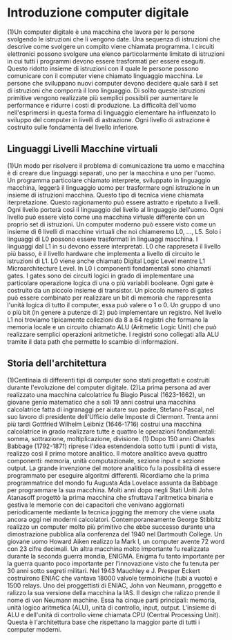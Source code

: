 # Introduzione computer digitale
(1)Un computer digitale è una macchina che lavora per le persone svolgendo le istruzioni che li vengono date. Una sequenza di istruzioni che descrive come svolgere un compito viene chiamata programma. I circuiti elettronici possono svolgere una elenco particolarmente limitato di istruzioni in cui tutti i programmi devono essere trasformati per essere eseguiti. Questo ridotto insieme di istruzioni con il quale le persone possono comunicare con il computer viene chiamato linguaggio macchina. Le persone che sviluppano nuovi computer devono decidere quale sarà il set di istruzioni che comporrà il loro linguaggio. Di solito queste istruzioni primitive vengono realizzate più semplici possibili per aumentare le performance e ridurre i costi di produzione. La difficoltà dell'uomo nell'esprimersi in questa forma di linguaggio elementare ha influenzato lo sviluppo del computer in livelli di astrazione. Ogni livello di astrazione è costruito sulle fondamenta del livello inferiore.

## Linguaggi Livelli Macchine virtuali
(1)Un modo per risolvere il problema di comunicazione tra uomo e macchina è di creare due linguaggi separati, uno per la macchina e uno per l'uomo. Un programma particolare chiamato interprete, sviluppato in linguaggio macchina, leggerà il linguaggio uomo per trasformare ogni istruzione in un insieme di istruzioni macchina. Questo tipo di tecnica viene chiamata iterpretazione. Questo ragionamento può essere astratto e ripetuto a livelli. Ogni livello porterà così il linguaggio del livello al linguaggio dell'uomo. Ogni livello può essere visto come una macchina virtuale differente con un proprio set di istruzioni. Un computer moderno può essere visto come un insieme di 6 livelli di macchine virtuali che noi chiameremo L0, ..., L5. Solo i linguaggi di L0 possono essere trasformati in linguaggi macchina. I linguaggi dal L1 in su devono essere interpretati. L0 che rappreseta il livello più basso, è il livello hardware che implementa a livello di circuito le istruzioni di L1. L0 viene anche chiamato Digital Logic Level mentre L1 Microarchitecture Level. In L0 i componenti fondamentali sono chiamati gates. I gates sono dei circuiti logici in grado di implementare una particolare operazione logica di una o più variabili booleane. Ogni gate è costruito da un piccolo insieme di transistor. Un piccolo numero di gates può essere combinato per realizzare un bit di memoria che rappresenta l'unità logica di tutto il computer, essa può valere o 1 o 0. Un gruppo di uno o più bit (in genere a putenze di 2) può implementare un registro. Nel livello L1 noi troviamo tipicamente collezioni da 8 a 64 registri che formano la memoria locale e un circuito chiamato ALU (Aritmetic Logic Unit) che può realizzare semplici operazioni aritmetiche. I registri sono collegati alla ALU tramite il data path che permette lo scambio di informazioni.

## Storia dell'architettura
(1)Centinaia di differenti tipi di computer sono stati progettati e costruiti durante l'evoluzione del computer digitale. (2)La prima persona ad aver realizzato una macchina calcolatrice fu Biagio Pascal (1623-1662), un giovane genio matematico che a soli 19 anni costrui una macchina calcolatrice fatta di ingranaggi per aiutare suo padre, Stefano Pascal, nel suo lavoro di presidente dell'Ufficio delle Imposte di Clermont. Trenta anni più tardi Gottfried Wilhelm Leibniz (1646-1716) costrui una macchina calcolatrice in grado realizzare tutte e quattro le operazioni fondamentali: somma, sottrazione, moltiplicazione, divisione. (1) Dopo 150 anni Charles Babbage (1792-1871) riprese l'idea estendendola sotto tutti i punti di vista, realizzo così il primo motore analitico. Il motore analitico aveva quattro componenti: memoria, unità computazionale, sezione input e sezione output. La grande invenzione del motore analitico fu la possibilità di essere programmato per eseguire algoritmi differenti. Ricordiamo che la prima programmatrice del mondo fu Augusta Ada Lovelace assunta da Babbage per programmare la sua macchina. <!--L'innovazione dei relays elettromagnetici fu introdotta nel 1930 dall'ingegnere Konrad Zuse nella sua rivoluzionaria macchina che sfortunatamente non sopravvisse ai bombardamenti della seconda guerra mondiale.-->Molti anni dopo negli Stati Uniti John
Atanasoff progettò la prima macchina che sfruttava l'aritmetica binaria e gestiva le memorie con dei capacitori che venivano aggiornati periodicamente mediante la tecnica jogging the memory che viene usata ancora oggi nei moderni calcolatori. Contemporaneamente George Stibbitz realizzo un computer molto più primitivo che ebbe successo durante una dimostrazione pubblica alla conferenza del 1940 nel Dartmouth College. Un giovane uomo Howard Aiken realizzo la Mark I, un computer avente 72 word con 23 cifre decimali. Un altra macchina molto importante fu realizzata durante la seconda guerra mondia, ENIGMA. Enigma fu tanto importante per la guerra quanto poco importante per l'innovazione visto che fu tenuta per 30 anni sotto segreti militari. Nel 1943 Mauchley e J. Presper Eckert costruirono ENIAC che vantava 18000 valvole termoiniche (tubi a vuoto) e 1500 relays. Uno dei proggettisti di ENIAC, John von Neumann, proggetto e ralizzo la sua versione della macchina la IAS. Il design che ralizzo prende il nome di von Neumann machine. Essa ha cinque parti principali: memoria, unità logico aritmetica (ALU), unità di controllo, input, output. L'insieme di ALU e dell'unità di controllo viene chiamata CPU (Central Processing Unit). Questa è l'architettura base che rispettano la maggior parte di tutti i computer moderni.